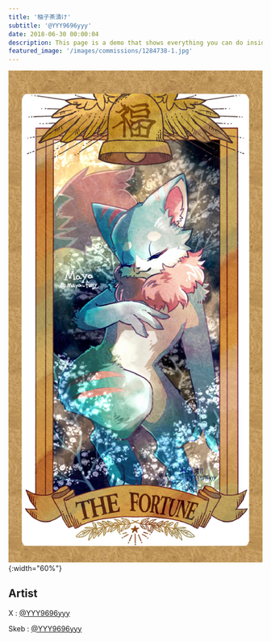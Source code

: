 ```yaml
---
title: '柚子茶漬け'
subtitle: '@YYY9696yyy'
date: 2018-06-30 00:00:04
description: This page is a demo that shows everything you can do inside portfolio and blog posts.
featured_image: '/images/commissions/1284738-1.jpg'
---
```


![](/images/commissions/1284738-1.jpg){:width="60%"}

## Artist

X : [@YYY9696yyy](https://twitter.com/YYY9696yyy)

Skeb : [@YYY9696yyy](https://skeb.jp/@YYY9696yyy)